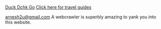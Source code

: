 
[Duck Dchk Go](https://duckduckgo.com)
[Click here for travel guides](http://www.couchflyer.com/)

<arnesh2u@gmail.com>
A webcrawler is superbly amazing to yank you into this website.

